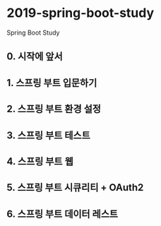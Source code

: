 # 2019-spring-boot-study
Spring Boot Study

## 0. 시작에 앞서

## 1. 스프링 부트 입문하기

## 2. 스프링 부트 환경 설정

## 3. 스프링 부트 테스트

## 4. 스프링 부트 웹

## 5. 스프링 부트 시큐리티 + OAuth2

## 6. 스프링 부트 데이터 레스트
